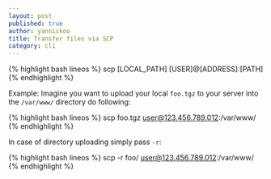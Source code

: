 ```yaml
---
layout: post
published: true
author: yannickoo
title: Transfer files via SCP
category: cli
---
```


{% highlight bash lineos %}
scp [LOCAL_PATH] [USER]@[ADDRESS]:[PATH]
{% endhighlight %}

Example: Imagine you want to upload your local `foo.tgz` to your server into the `/var/www/` directory do following:

{% highlight bash lineos %}
scp foo.tgz user@123.456.789.012:/var/www/
{% endhighlight %}

In case of directory uploading simply pass `-r`:

{% highlight bash lineos %}
scp -r foo/ user@123.456.789.012:/var/www/
{% endhighlight %}
